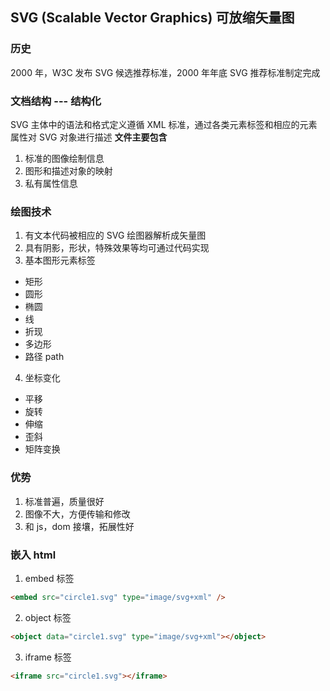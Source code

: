 ## SVG (Scalable Vector Graphics) 可放缩矢量图

### 历史

2000 年，W3C 发布 SVG 候选推荐标准，2000 年年底 SVG 推荐标准制定完成

### 文档结构 --- 结构化

SVG 主体中的语法和格式定义遵循 XML 标准，通过各类元素标签和相应的元素属性对 SVG 对象进行描述
**文件主要包含**

1. 标准的图像绘制信息
2. 图形和描述对象的映射
3. 私有属性信息

### 绘图技术

1. 有文本代码被相应的 SVG 绘图器解析成矢量图
2. 具有阴影，形状，特殊效果等均可通过代码实现
3. 基本图形元素标签

- 矩形
- 圆形
- 椭圆
- 线
- 折现
- 多边形
- 路径 path

4. 坐标变化

- 平移
- 旋转
- 伸缩
- 歪斜
- 矩阵变换

### 优势

1. 标准普遍，质量很好
2. 图像不大，方便传输和修改
3. 和 js，dom 接壤，拓展性好

### 嵌入 html

1. embed 标签

```html
<embed src="circle1.svg" type="image/svg+xml" />
```

2. object 标签

```html
<object data="circle1.svg" type="image/svg+xml"></object>
```

3. iframe 标签

```html
<iframe src="circle1.svg"></iframe>
```
